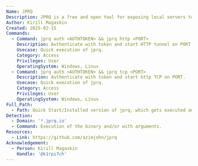 ```yaml
---
Name: JPRQ
Description: JPRQ is a free and open tool for exposing local servers to public network (the internet). It can expose TCP protocols, such as HTTP, SSH, etc.
Author: Kirill Magaskin
Created: 2025-02-15
Commands:
  - Command: jprq auth <AUTHTOKEN> && jprq http <PORT>
    Description: Authenticate with token and start HTTP tunnel on PORT.
    Usecase: Quick execution of jprq.
    Category: Access
    Privileges: User
    OperatingSystem: Windows, Linux
  - Command: jprq auth <AUTHTOKEN> && jprq tcp <PORT>
    Description: Authenticate with token and start http TCP on PORT.
    Usecase: Quick execution of jprq.
    Category: Access
    Privileges: User
    OperatingSystem: Windows, Linux
Full_Path:
  - Path: Quick Start/Installed version of jprq, which gets executed anywhere on the system.
Detection:
  - Domain: '*.jprq.io'
  - Command: Execution of the binary and/or with arguments.
Resources:
  - Link: https://github.com/azimjohn/jprq
Acknowledgement:
  - Person: Kirill Magaskin
    Handle: '@k1rpi7ch'
---
```

